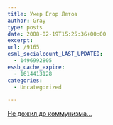 ```yaml
---
title: Умер Егор Летов
author: Gray
type: posts
date: 2008-02-19T15:25:36+00:00
excerpt:
url: /9165
esml_socialcount_LAST_UPDATED:
  - 1496992805
essb_cache_expire:
  - 1614413128
categories:
  - Uncategorized

---
```








<a href="http://lenta.ru/news/2008/02/19/letov/" target="_blank">Не дожил до коммунизма&#8230;</a>